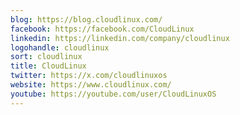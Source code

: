 ```yaml
---
blog: https://blog.cloudlinux.com/
facebook: https://facebook.com/CloudLinux
linkedin: https://linkedin.com/company/cloudlinux
logohandle: cloudlinux
sort: cloudlinux
title: CloudLinux
twitter: https://x.com/cloudlinuxos
website: https://www.cloudlinux.com/
youtube: https://youtube.com/user/CloudLinuxOS
---
```

